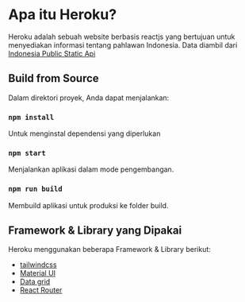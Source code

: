 # Apa itu Heroku?
Heroku adalah sebuah website berbasis reactjs yang bertujuan untuk menyediakan informasi tentang pahlawan Indonesia.
Data diambil dari [Indonesia Public Static Api](https://github.com/yogski/indonesia-public-static-api)

## Build from Source
Dalam direktori proyek, Anda dapat menjalankan:

### `npm install`
Untuk menginstal dependensi yang diperlukan

### `npm start`
Menjalankan aplikasi dalam mode pengembangan.

### `npm run build`
Membuild aplikasi untuk produksi ke folder build.

## Framework & Library yang Dipakai
Heroku menggunakan beberapa Framework & Library berikut:

* [tailwindcss](https://tailwindcss.com/)
* [Material UI](https://mui.com/)
* [Data grid](https://mui.com/x/react-data-grid/)
* [React Router](https://reactrouter.com/en/main)
